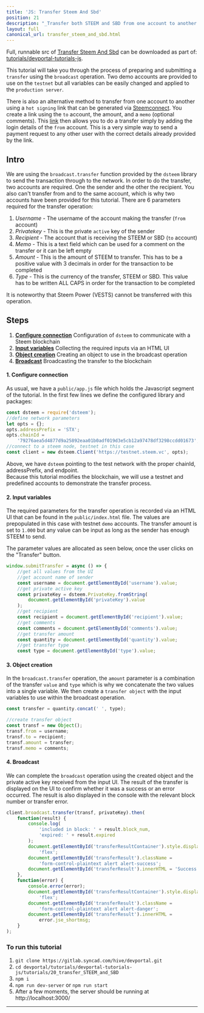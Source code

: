 ```yaml
---
title: 'JS: Transfer Steem And Sbd'
position: 21
description: "_Transfer both STEEM and SBD from one account to another._"
layout: full
canonical_url: transfer_steem_and_sbd.html
---              
```

<span class="fa-pull-left top-of-tutorial-repo-link"><span class="first-word">Full</span>, runnable src of [Transfer Steem And Sbd](https://gitlab.syncad.com/hive/devportal/-/tree/develop/tutorials/devportal-tutorials-js/tutorials/21_transfer_steem_and_sbd) can be downloaded as part of: [tutorials/devportal-tutorials-js](https://gitlab.syncad.com/hive/devportal/-/tree/develop/tutorials/devportal-tutorials-js).</span>
<br>



This tutorial will take you through the process of preparing and submitting a `transfer` using the `broadcast` operation. Two demo accounts are provided to use on the `testnet` but all variables can be easily changed and applied to the `production server`.

There is also an alternative method to transfer from one account to another using a `hot signing` link that can be generated via [Steemconnect](https://steemconnect.com/sign/). You create a link using the `to` account, the amount, and a `memo` (optional comments). This [link](https://steemconnect.com/sign/transfer?to=steemitblog&amount=1.000%20STEEM) then allows you to do a transfer simply by adding the login details of the `from` account. This is a very simple way to send a payment request to any other user with the correct details already provided by the link.

## Intro

We are using the `broadcast.transfer` function provided by the `dsteem` library to send the transaction through to the network. In order to do the transfer, two accounts are required. One the sender and the other the recipient. You also can't transfer from and to the same account, which is why two accounts have been provided for this tutorial. There are 6 parameters required for the transfer operation:

1.  _Username_ - The username of the account making the transfer (`from` account)
2.  _Privatekey_ - This is the private `active` key of the sender
3.  _Recipient_ - The account that is receiving the STEEM or SBD (`to` account)
4.  _Memo_ - This is a text field which can be used for a comment on the transfer or it can be left empty
5.  _Amount_ - This is the amount of STEEM to transfer. This has to be a positive value with 3 decimals in order for the transaction to be completed
6.  _Type_ - This is the currency of the transfer, STEEM or SBD. This value has to be written ALL CAPS in order for the transaction to be completed

It is noteworthy that Steem Power (VESTS) cannot be transferred with this operation.

## Steps

1.  [**Configure connection**](#connection) Configuration of `dsteem` to communicate with a Steem blockchain
2.  [**Input variables**](#input) Collecting the required inputs via an HTML UI
3.  [**Object creation**](#object) Creating an object to use in the broadcast operation
4.  [**Broadcast**](#broadcast) Broadcasting the transfer to the blockchain

#### 1. Configure connection<a name="connection"></a>

As usual, we have a `public/app.js` file which holds the Javascript segment of the tutorial. In the first few lines we define the configured library and packages:

```javascript
const dsteem = require('dsteem');
//define network parameters
let opts = {};
opts.addressPrefix = 'STX';
opts.chainId =
    '79276aea5d4877d9a25892eaa01b0adf019d3e5cb12a97478df3298ccdd01673';
//connect to a steem node, testnet in this case
const client = new dsteem.Client('https://testnet.steem.vc', opts);
```

Above, we have `dsteem` pointing to the test network with the proper chainId, addressPrefix, and endpoint.  
Because this tutorial modifies the blockchain, we will use a testnet and predefined accounts to demonstrate the transfer process.

#### 2. Input variables<a name="input"></a>

The required parameters for the transfer operation is recorded via an HTML UI that can be found in the `public/index.html` file. The values are prepopulated in this case with testnet `demo` accounts. The transfer amount is set to `1.000` but any value can be input as long as the sender has enough STEEM to send.

The parameter values are allocated as seen below, once the user clicks on the "Transfer" button.

```javascript
window.submitTransfer = async () => {
    //get all values from the UI
    //get account name of sender
    const username = document.getElementById('username').value;
    //get private active key
    const privateKey = dsteem.PrivateKey.fromString(
        document.getElementById('privateKey').value
    );
    //get recipient
    const recipient = document.getElementById('recipient').value;
    //get comments
    const comments = document.getElementById('comments').value;
    //get transfer amount
    const quantity = document.getElementById('quantity').value;
    //get transfer type
    const type = document.getElementById('type').value;
```

#### 3. Object creation<a name="object"></a>

In the `broadcast.transfer` operation, the `amount` parameter is a combination of the transfer `value` and `type` which is why we concatenate the two values into a single variable. We then create a `transfer object` with the input variables to use within the broadcast operation.

```javascript
const transfer = quantity.concat(' ', type);

//create transfer object
const transf = new Object();
transf.from = username;
transf.to = recipient;
transf.amount = transfer;
transf.memo = comments;
```

#### 4. Broadcast<a name="broadcast"></a>

We can complete the `broadcast` operation using the created object and the private active key received from the input UI. The result of the transfer is displayed on the UI to confirm whether it was a success or an error occurred. The result is also displayed in the console with the relevant block number or transfer error.

```javascript
client.broadcast.transfer(transf, privateKey).then(
    function(result) {
        console.log(
            'included in block: ' + result.block_num,
            'expired: ' + result.expired
        );
        document.getElementById('transferResultContainer').style.display =
            'flex';
        document.getElementById('transferResult').className =
            'form-control-plaintext alert alert-success';
        document.getElementById('transferResult').innerHTML = 'Success';
    },
    function(error) {
        console.error(error);
        document.getElementById('transferResultContainer').style.display =
            'flex';
        document.getElementById('transferResult').className =
            'form-control-plaintext alert alert-danger';
        document.getElementById('transferResult').innerHTML =
            error.jse_shortmsg;
    }
);
```

### To run this tutorial

1.  `git clone https://gitlab.syncad.com/hive/devportal.git`
2.  `cd devportal/tutorials/devportal-tutorials-js/tutorials/20_transfer_STEEM_and_SBD`
3.  `npm i`
4.  `npm run dev-server` or `npm run start`
5.  After a few moments, the server should be running at http://localhost:3000/


---
